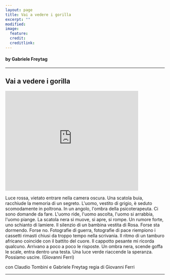 ```yaml
---
layout: page
title: Vai a vedere i gorilla
excerpt: ""
modified: 
image:
  feature: 
  credit: 
  creditlink: 
---
```

#### by Gabriele Freytag

---

## Vai a vedere i gorilla

<iframe width="420" height="315" src="https://www.youtube.com/embed/O6VZb1JQGmM" frameborder="0" allowfullscreen></iframe>

Luce rossa, vietato entrare nella camera oscura. Una scatola buia, racchiude la memoria di un segreto. L'uomo, vestito di grigio, è seduto scomodamente in poltrona. In un angolo, l'ombra della psicoterapeuta. Ci sono domande da fare. L'uomo ride, l'uomo ascolta, l'uomo si arrabbia, l'uomo piange. La scatola nera si muove, si apre, si rompe. Un rumore forte, uno schianto di lamiere. Il silenzio di un bambina vestita di Rosa. Forse sta dormendo. Forse no. Fotografie di guerra, fotografie di pace riempiono i cassetti rimasti chiusi da troppo tempo nella scrivania. Il ritmo di un tamburo africano coincide con il battito del cuore. Il cappotto pesante mi ricorda qualcuno. Arrivano a poco a poco le risposte. Un ombra nera, scende goffa le scale, entra dentro una testa. Una luce verde riaccende la speranza. Possiamo uscire. (Giovanni Ferri)

con Claudio Tombini e Gabriele Freytag
regia di Giovanni Ferri


---
